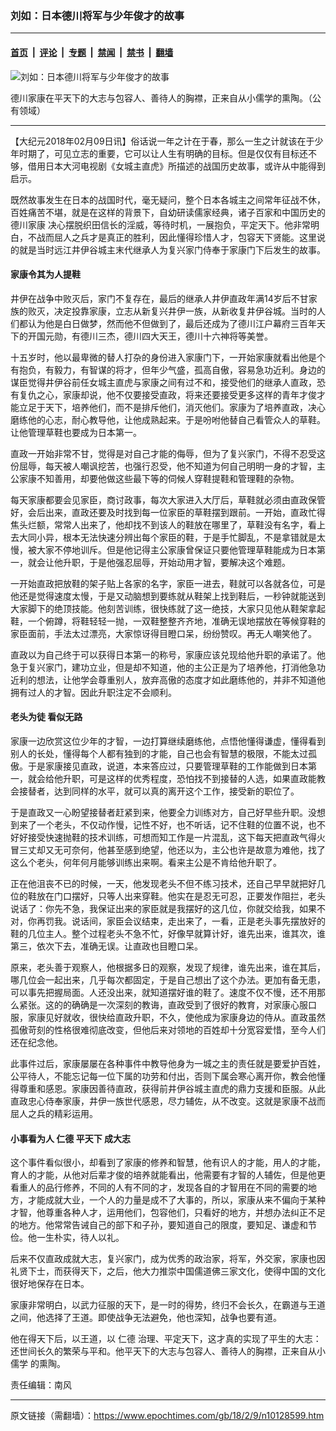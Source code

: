 ### 刘如：日本德川将军与少年俊才的故事

---

#### [首页](../../../..?n10128599) &nbsp;|&nbsp; [评论](../../../../../epoch-comment?n10128599) &nbsp;|&nbsp; [专题](../../../../../epoch-special?n10128599) &nbsp;|&nbsp; [禁闻](../../../../../epoch-news?n10128599) &nbsp;|&nbsp; [禁书](../../../../../books?n10128599) &nbsp;|&nbsp; [翻墙](https://github.com/gfw-breaker/nogfw/blob/master/README.md?n10128599)


<div><img alt="刘如：日本德川将军与少年俊才的故事" class="attachment-djy_600_400 size-djy_600_400 wp-post-image" src="https://i.epochtimes.com/assets/uploads/2018/02/Tokugawa_Ieyasu2-600x400.jpg"/>
<div class="caption">
 <p>
  德川家康在平天下的大志与包容人、善待人的胸襟，正来自从小儒学的熏陶。（公有领域）
 </p>
</div></div><hr/><div class="post_content" id="artbody" itemprop="articleBody">
 <!-- article content begin -->
 <p>
  【大纪元2018年02月09日讯】俗话说一年之计在于春，那么一生之计就该在于少年时期了，可见立志的重要，它可以让人生有明确的目标。但是仅仅有目标还不够，借用日本大河电视剧《女城主直虎》所描述的战国历史故事，或许从中能得到启示。
 </p>
 <p>
  既然故事发生在日本的战国时代，毫无疑问，整个日本各城主之间常年征战不休，百姓痛苦不堪，就是在这样的背景下，自幼研读儒家经典，诸子百家和中国历史的
  <ok href="https://www.epochtimes.com/gb/tag/%E5%BE%B7%E5%B7%9D%E5%AE%B6%E5%BA%B7.html">
   德川家康
  </ok>
  决心摆脱织田信长的淫威，等待时机，一展抱负，平定天下。他非常明白，不战而屈人之兵才是真正的胜利，因此懂得珍惜人才，包容天下贤能。这里说的就是当时远江井伊谷城主末代继承人为复兴家门侍奉于家康门下后发生的故事。
 </p>
 <h4>
  <strong>
   家康令其为人提鞋
  </strong>
 </h4>
 <p>
  井伊在战争中败灭后，家门不复存在，最后的继承人井伊直政年满14岁后不甘家族的败灭，决定投靠家康，立志从新复兴井伊一族，从新收复井伊谷城。当时的人们都认为他是白日做梦，然而他不但做到了，最后还成为了德川江户幕府三百年天下的开国元勋，有德川三杰，德川四大天王，德川十六神将等美誉。
 </p>
 <p>
  十五岁时，他以最卑微的替人打杂的身份进入家康门下，一开始家康就看出他是个有抱负，有毅力，有智谋的将才，但年少气盛，孤高自傲，容易急功近利。身边的谋臣觉得井伊谷前任女城主直虎与家康之间有过不和，接受他们的继承人直政，恐有复仇之心，家康却说，他不仅要接受直政，将来还要接受更多这样的青年才俊才能立足于天下，培养他们，而不是排斥他们，消灭他们。家康为了培养直政，决心磨练他的心志，耐心教导他，让他成熟起来。于是吩咐他替自己看管众人的草鞋。让他管理草鞋也要成为日本第一。
 </p>
 <p>
  直政一开始非常不甘，觉得是对自己才能的侮辱，但为了复兴家门，不得不忍受这份屈辱，每天被人嘲讽挖苦，也强行忍受，他不知道为何自己明明一身的才智，主公家康不知善用，却要他做这些最下等的伺候人穿鞋提鞋和管理鞋的杂物。
 </p>
 <p>
  每天家康都要会见家臣，商讨政事，每次大家进入大厅后，草鞋就必须由直政保管好，会后出来，直政还要及时找到每一位家臣的草鞋摆到跟前。一开始，直政忙得焦头烂额，常常人出来了，他却找不到该人的鞋放在哪里了，草鞋没有名字，看上去大同小异，根本无法快速分辨出每个家臣的鞋，于是手忙脚乱，不是拿错就是太慢，被大家不停地训斥。但是他记得主公家康曾保证只要他管理草鞋能成为日本第一，就会让他升职，于是他强忍屈辱，开始动用才智，要解决这个难题。
 </p>
 <p>
  一开始直政把放鞋的架子贴上各家的名字，家臣一进去，鞋就可以各就各位，可是他还是觉得速度太慢，于是又动脑想到要练就从鞋架上找到鞋后，一秒钟就能送到大家脚下的绝顶技能。他刻苦训练，很快练就了这一绝技，大家只见他从鞋架拿起鞋，一个俯蹲，将鞋轻轻一抛，一双鞋整整齐齐地，准确无误地摆放在等候穿鞋的家臣面前，手法太过漂亮，大家惊讶得目瞪口呆，纷纷赞叹。再无人嘲笑他了。
 </p>
 <p>
  直政以为自己终于可以获得日本第一的称号，家康应该兑现给他升职的承诺了。他急于复兴家门，建功立业，但是却不知道，他的主公正是为了培养他，打消他急功近利的想法，让他学会尊重别人，放弃高傲的态度才如此磨练他的，并非不知道他拥有过人的才智。因此升职注定不会顺利。
 </p>
 <h4>
  <strong>
   老头为徒
  </strong>
  <strong>
   看似无路
  </strong>
 </h4>
 <p>
  家康一边欣赏这位少年的才智，一边打算继续磨练他，点悟他懂得谦虚，懂得看到别人的长处，懂得每个人都有独到的才能，自己也会有智慧的极限，不能太过孤傲。于是家康接见直政，说道，本来答应过，只要管理草鞋的工作能做到日本第一，就会给他升职，可是这样的优秀程度，恐怕找不到接替的人选，如果直政能教会接替者，达到同样的水平，就可以真的离开这个工作，接受新的职位了。
 </p>
 <p>
  于是直政又一心盼望接替者赶紧到来，他要全力训练对方，自己好早些升职。没想到来了一个老头，不仅动作慢，记性不好，也不听话，记不住鞋的位置不说，也不好好接受快速抛鞋的技术训练，可想而知工作是一片混乱，这下每天把直政气得火冒三丈却又无可奈何，他甚至感到绝望，他还以为，主公也许是故意为难他，找了这么个老头，何年何月能够训练出来啊。看来主公是不肯给他升职了。
 </p>
 <p>
  正在他沮丧不已的时候，一天，他发现老头不但不练习技术，还自己早早就把好几位的鞋放在门口摆好，只等人出来穿鞋。他实在是忍无可忍，正要发作阻拦，老头说话了：你先不急，我保证出来的家臣就是我摆好的这几位，你就交给我，如果不对，你再罚我。说话间，家臣会议结束，走出来了，一看，正是老头事先摆放好的鞋的几位主人。整个过程老头不急不忙，好像早就算计好，谁先出来，谁其次，谁第三，依次下去，准确无误。让直政也目瞪口呆。
 </p>
 <p>
  原来，老头善于观察人，他根据多日的观察，发现了规律，谁先出来，谁在其后，哪几位会一起出来，几乎每次都固定，于是自己想出了这个办法。更加有备无患，可以事先把握局面。人还没出来，就知道摆好谁的鞋了。速度不仅不慢，还不用那么紧张。这的的确确是一次深刻的教诲，直政受到了很好的教育，对家康心服口服，家康见好就收，很快给直政升职，不久，使他成为家康身边的侍从。直政虽然孤傲苛刻的性格很难彻底改变，但他后来对领地的百姓却十分宽容爱惜，至今人们还在纪念他。
 </p>
 <p>
  此事件过后，家康屡屡在各种事件中教导他身为一城之主的责任就是要爱护百姓，公平待人，不能忘记每一位下属的功劳和付出，否则下属会寒心离开你，教会他懂得尊重和感恩。家康因善待直政，获得前井伊谷城主直虎的鼎力支援和臣服。从此直政忠心侍奉家康，井伊一族世代感恩，尽力辅佐，从不改变。这就是家康不战而屈人之兵的精彩运用。
 </p>
 <h4>
  <strong>
   小事看为人
  </strong>
  <strong>
  </strong>
  <strong>
   <ok href="https://www.epochtimes.com/gb/tag/%E4%BB%81%E5%BE%B7.html">
    仁德
   </ok>
   平天下
  </strong>
  <strong>
  </strong>
  <strong>
   成大志
  </strong>
 </h4>
 <p>
  这个事件看似很小，却看到了家康的修养和智慧，他有识人的才能，用人的才能，育人的才能，从他对后辈才俊的培养就能看出，他需要有才智的人辅佐，但是他更看重人的品行修养，不同的人有不同的才，发现各自的才智用在不同的需要的地方，才能成就大业，一个人的力量是成不了大事的，所以，家康从来不偏向于某种才智，他尊重各种人才，运用他们，包容他们，只看好的地方，并想办法纠正不足的地方。他常常告诫自己的部下和子孙，要知道自己的限度，要知足、谦虚和节俭。他一生朴实，待人以礼。
 </p>
 <p>
  后来不仅直政成就大志，复兴家门，成为优秀的政治家，将军，外交家，家康也因礼贤下士，而获得天下，之后，他大力推崇中国儒道佛三家文化，使得中国的文化很好地保存在日本。
 </p>
 <p>
  家康非常明白，以武力征服的天下，是一时的得势，终归不会长久，在霸道与王道之间，他选择了王道。即使战争无法避免，他也深知，战争也要有道。
 </p>
 <p>
  他在得天下后，以王道，以
  <ok href="https://www.epochtimes.com/gb/tag/%E4%BB%81%E5%BE%B7.html">
   仁德
  </ok>
  治理、平定天下，这才真的实现了平生的大志：还世间长久的繁荣与平和。他平天下的大志与包容人、善待人的胸襟，正来自从小
  <ok href="https://www.epochtimes.com/gb/tag/%E5%84%92%E5%AD%A6.html">
   儒学
  </ok>
  的熏陶。
 </p>
 <p>
  责任编辑：南风
 </p>
 <!-- article content end -->
 <div id="below_article_ad">
 </div>
</div>


---

原文链接（需翻墙）：https://www.epochtimes.com/gb/18/2/9/n10128599.htm